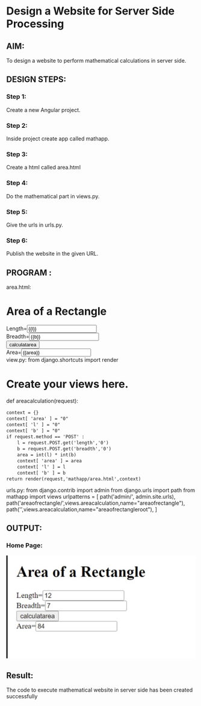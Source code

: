 # Design a Website for Server Side Processing

## AIM:
To design a website to perform mathematical calculations in server side.

## DESIGN STEPS:
### Step 1:
Create a new Angular project.

### Step 2:
Inside project create app called mathapp.

### Step 3:
Create a html called area.html

### Step 4:
Do the mathematical part in views.py.

### Step 5:
Give the urls in urls.py.

### Step 6:
Publish the website in the given URL.

## PROGRAM :
area.html:
<!DOCTYPE html>
<html>
<head>
    <meta charset='utf-8'>
    <meta http-equiv='X-UA-Compatible' content='IE=edge'>
    <title>Page Title</title>
    <meta name='viewport' content='width=device-width, initial-scale=1'>
    <link rel='stylesheet' type='text/css' media='screen' href='main.css'>
    <script src='main.js'></script>
</head>
<body>
   <h1> Area of a Rectangle </h1>
   <form method="POST">
       Length=<input type="text" name="length" value={{l}}></input> </br>
       Breadth=<input type="text" name="breadth" value={{b}}></input> </br>
    <input type="submit" value="calculatarea"> </input> </br>
       Area=<input type="text" name="area" value={{area}}> </input> </br>
   </form> 
</body>
</html>
view.py:
from django.shortcuts import render

# Create your views here.

def areacalculation(request):

    context = {}
    context[ 'area' ] = "0"
    context[ 'l' ] = "0"
    context[ 'b' ] = "0"
    if request.method == 'POST' :
        l = request.POST.get('length','0')
        b = request.POST.get('breadth','0')
        area = int(l) * int(b)
        context[ 'area' ] = area
        context[ 'l' ] = l
        context[ 'b' ] = b
    return render(request,'mathapp/area.html',context)
urls.py:
from django.contrib import admin
from django.urls import path
from mathapp import views
urlpatterns = [
    path('admin/', admin.site.urls),
    path('areaofrectangle/',views.areacalculation,name="areaofrectangle"),
    path('',views.areacalculation,name="areaofrectangleroot"),
]

## OUTPUT:

### Home Page:
![output](./s1.png)


## Result:
The code to execute mathematical website in server side has been created successfully

